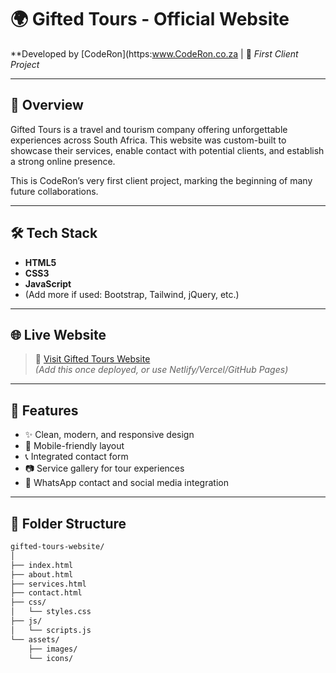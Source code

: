 # 🌍 Gifted Tours - Official Website

**Developed by [CodeRon](https:www.CodeRon.co.za | 🚀 *First Client Project*

---

## 📌 Overview

Gifted Tours is a travel and tourism company offering unforgettable experiences across South Africa. This website was custom-built to showcase their services, enable contact with potential clients, and establish a strong online presence.

This is CodeRon’s very first client project, marking the beginning of many future collaborations.

---

## 🛠️ Tech Stack

- **HTML5**
- **CSS3**
- **JavaScript**
- (Add more if used: Bootstrap, Tailwind, jQuery, etc.)

---

## 🌐 Live Website

> 🔗 [Visit Gifted Tours Website](https://your-live-link.com)  
*(Add this once deployed, or use Netlify/Vercel/GitHub Pages)*

---

## 📸 Features

- ✨ Clean, modern, and responsive design  
- 📱 Mobile-friendly layout  
- 📞 Integrated contact form  
- 📷 Service gallery for tour experiences  
- 🔗 WhatsApp contact and social media integration  

---

## 📁 Folder Structure

```bash
gifted-tours-website/
│
├── index.html
├── about.html
├── services.html
├── contact.html
├── css/
│   └── styles.css
├── js/
│   └── scripts.js
└── assets/
    ├── images/
    └── icons/
